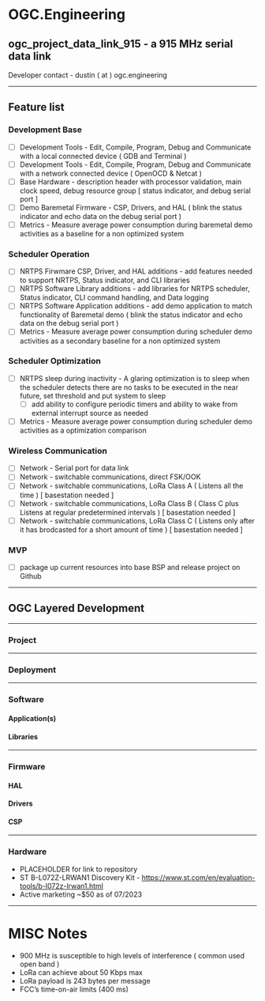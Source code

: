 # OGC.Engineering
## ogc_project_data_link_915 - a 915 MHz serial data link
Developer contact - dustin ( at ) ogc.engineering

---
## Feature list
### Development Base
- [ ] Development Tools - Edit, Compile, Program, Debug and Communicate with a local connected device ( GDB and Terminal )
- [ ] Development Tools - Edit, Compile, Program, Debug and Communicate with a network connected device ( OpenOCD & Netcat )
- [ ] Base Hardware - description header with processor validation, main clock speed, debug resource group [ status indicator, and debug serial port ]
- [ ] Demo Baremetal Firmware - CSP, Drivers, and HAL ( blink the status indicator and echo data on the debug serial port )
- [ ] Metrics - Measure average power consumption during baremetal demo activities as a baseline for a non optimized system
### Scheduler Operation
- [ ] NRTPS Firwmare CSP, Driver, and HAL additions - add features needed to support NRTPS, Status indicator, and CLI libraries
- [ ] NRTPS Software Library additions - add libraries for NRTPS scheduler, Status indicator, CLI command handling, and Data logging
- [ ] NRTPS Software Application additions - add demo application to match functionality of Baremetal demo ( blink the status indicator and echo data on the debug serial port )
- [ ] Metrics - Measure average power consumption during scheduler demo activities as a secondary baseline for a non optimized system
### Scheduler Optimization
- [ ] NRTPS sleep during inactivity - A glaring optimization is to sleep when the scheduler detects there are no tasks to be executed in the near future, set threshold and put system to sleep
    - [ ] add ability to configure periodic timers and ability to wake from external interrupt source as needed
- [ ] Metrics - Measure average power consumption during scheduler demo activities as a optimization comparison
### Wireless Communication
- [ ] Network - Serial port for data link
- [ ] Network - switchable communications, direct FSK/OOK
- [ ] Network - switchable communications, LoRa Class A ( Listens all the time ) [ basestation needed ]
- [ ] Network - switchable communications, LoRa Class B ( Class C plus Listens at regular predetermined intervals ) [ basestation needed ]
- [ ] Network - switchable communications, LoRa Class C ( Listens only after it has brodcasted for a short amount of time ) [ basestation needed ]
### MVP 
- [ ] package up current resources into base BSP and release project on Github

---
## OGC Layered Development
---
### Project
---
### Deployment
---
### Software
#### Application(s)
#### Libraries
---
### Firmware
#### HAL
#### Drivers
#### CSP
---
### Hardware
* PLACEHOLDER for link to repository
* ST B-L072Z-LRWAN1 Discovery Kit - https://www.st.com/en/evaluation-tools/b-l072z-lrwan1.html
* Active marketing ~$50 as of 07/2023

---
# MISC Notes
* 900 MHz is susceptible to high levels of interference ( common used open band )
* LoRa can achieve about 50 Kbps max
* LoRa payload is 243 bytes per message
* FCC’s time-on-air limits (400 ms)